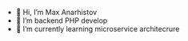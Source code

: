 - 👋 Hi, I’m Max Anarhistov
- 👀 I’m backend PHP develop
- 🌱 I’m currently learning microservice architecrure
